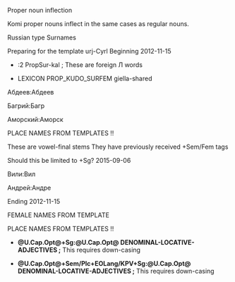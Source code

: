 Proper noun inflection

Komi proper nouns inflect in the same cases as regular
nouns.





Russian type Surnames 

Preparing for the template urj-Cyrl
Beginning 2012-11-15





 * :2 PropSur-kal ;  These are foreign Л words


 * LEXICON PROP_KUDO_SURFEM  giella-shared


Абдеев:Абдеев

Багрий:Багр


Аморский:Аморск



PLACE NAMES FROM TEMPLATES !!




These are vowel-final stems
They have previously received +Sem/Fem tags







Should this be limited to +Sg? 2015-09-06

Вили:Вил




Андрей:Андре












Ending 2012-11-15









FEMALE NAMES FROM TEMPLATE

PLACE NAMES FROM TEMPLATES !!


 * **@U.Cap.Opt@+Sg:@U.Cap.Opt@ DENOMINAL-LOCATIVE-ADJECTIVES ;** This requires down-casing


 * **@U.Cap.Opt@+Sem/Plc+EOLang/KPV+Sg:@U.Cap.Opt@ DENOMINAL-LOCATIVE-ADJECTIVES ;** This requires down-casing























